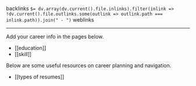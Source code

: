 backlinks `$= dv.array(dv.current().file.inlinks).filter(inlink => !dv.current().file.outlinks.some(outlink => outlink.path === inlink.path)).join(" - ")`
weblinks 
___
Add your career info in the pages below.

- [[education]]
- [[skill]]

Below are some useful resources on career planning and navigation.

- [[types of resumes]]

